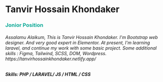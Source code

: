 <h1>Tanvir Hossain Khondaker</h1> 
<h3 style="color:#10AA98">Jonior Position</h3>

<h6>Assalamu Alaikum, This is Tanvir Hossain Khondaker. I'm Bootstrap web designer. And very good expert in Elementor. At present, I'm learning laravel, and continue my work with some basic project. Some additional skills : Figma, Tailwind, SCSS, DOM, Wordpress. https://tanvirhossainkhondaker.netlify.app/</h6>

<h5>Skills: PHP / LARAVEL/ JS / HTML / CSS</h5>

